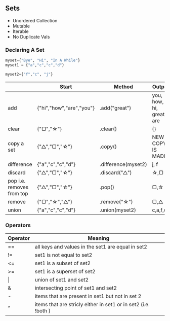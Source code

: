 ## Sets

- Unordered Collection
- Mutable 
- Iterable
- No Duplicate Vals

### Declaring A Set

```python
myset={"Bye", "Hi", "In A While"}
myset1 = {"a","c","c","d"}

myset2={"f","c", "j"}
```



|                |Start               |       Method    |Output                         |
|----------------|-----------------|------------|---------------|
|add             |{"hi","how","are","you"}      | .add("great")            |you, how, hi, great, are            |
|clear          |  {"▢","☆"}         |.clear()            |{}   |
|copy a set     |       {"△","▢","☆"}      |.copy()           | NEW COPY IS MADE |  
|difference          |  {"a","c","c","d"}         |.difference(myset2)            | j, f   |  
|discard          |  {"△","▢","☆"}         |.discard("△")   | ☆,▢  |  
|pop i.e. removes from top          |  {"△","▢","☆"}         |.pop()            | ▢,☆   |
|remove          |  {"▢","☆","△"}         |.remove("☆")            | ▢,△   |
|union          |   {"a","c","c","d"}       |.union(myset2)            | c,a,f,d,j  |


### Operators
|Operator |Meaning |
|----------------|-----------------|
| == | all keys and values in the set1 are equal in set2 |
| != | set1 is not equal to set2 |
| <= | set1 is a subset of set2 |
| >= | set1 is a superset of set2 |
| \| | union of set1 and set2 |
| & | intersecting point of set1 and set2 |
| - | items that are present in set1 but not in set 2 |
|^|items that are stricly either in set1 or in set2 (i.e.   !both )|